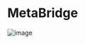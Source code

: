 # MetaBridge

![image]([https://github.com/MetaBridgeT/MetaBridgeT/assets/132153435/ebf8a799-295b-4af8-8fa1-f20747561e48](https://s11.gifyu.com/images/SumXY.gif))

